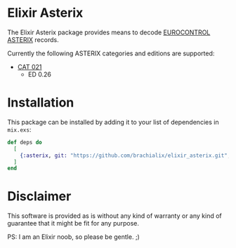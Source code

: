 # Elixir Asterix

The Elixir Asterix package provides means to decode [EUROCONTROL ASTERIX](https://www.eurocontrol.int/services/asterix) records.

Currently the following ASTERIX categories and editions are supported:

- [CAT 021](https://www.eurocontrol.int/publications/cat021-automatic-dependent-surveillance-broadcast-ads-b-messages-part-12)
    - ED 0.26

# Installation

This package can be installed by adding it to your list of dependencies in `mix.exs`:

```elixir
def deps do
  [
    {:asterix, git: "https://github.com/brachialix/elixir_asterix.git", tag: "master"}
  ]
end
```

# Disclaimer

This software is provided as is without any kind of warranty or any kind of guarantee that
it might be fit for any purpose.

PS: I am an Elixir noob, so please be gentle. ;)


